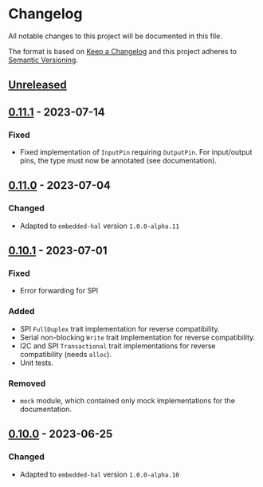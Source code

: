 # Changelog

All notable changes to this project will be documented in this file.

The format is based on [Keep a Changelog](http://keepachangelog.com/en/1.0.0/)
and this project adheres to [Semantic Versioning](http://semver.org/spec/v2.0.0.html).

## [Unreleased]

## [0.11.1] - 2023-07-14

### Fixed
- Fixed implementation of `InputPin` requiring `OutputPin`. For input/output pins, the type must now be annotated (see documentation).

## [0.11.0] - 2023-07-04

### Changed
- Adapted to `embedded-hal` version `1.0.0-alpha.11`

## [0.10.1] - 2023-07-01

### Fixed
- Error forwarding for SPI

### Added
- SPI `FullDuplex` trait implementation for reverse compatibility.
- Serial non-blocking `Write` trait implementation for reverse compatibility.
- I2C and SPI `Transactional` trait implementations for reverse compatibility (needs `alloc`).
- Unit tests.

### Removed
- `mock` module, which contained only mock implementations for the documentation.


## [0.10.0] - 2023-06-25

### Changed
- Adapted to `embedded-hal` version `1.0.0-alpha.10`


[Unreleased]: https://github.com/ryankurte/embedded-hal-compat/compare/v0.11.1...HEAD
[0.11.1]: https://github.com/ryankurte/embedded-hal-compat/compare/v0.11.0...v0.11.1
[0.11.0]: https://github.com/ryankurte/embedded-hal-compat/compare/v0.10.1...v0.11.0
[0.10.1]: https://github.com/ryankurte/embedded-hal-compat/compare/v0.10.0...v0.10.1
[0.10.0]: https://github.com/ryankurte/embedded-hal-compat/releases/tag/v0.10.0
